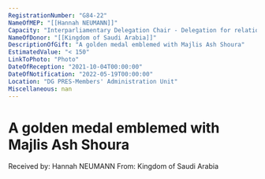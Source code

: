 ```yaml
---
RegistrationNumber: "G84-22"
NameOfMEP: "[[Hannah NEUMANN]]"
Capacity: "Interparliamentary Delegation Chair - Delegation for relations with the Arab Peninsula"
NameOfDonor: "[[Kingdom of Saudi Arabia]]"
DescriptionOfGift: "A golden medal emblemed with Majlis Ash Shoura"
EstimatedValue: "< 150"
LinkToPhoto: "Photo"
DateOfReception: "2021-10-04T00:00:00"
DateOfNotification: "2022-05-19T00:00:00"
Location: "DG PRES-Members' Administration Unit"
Miscellaneous: nan
---
```


# A golden medal emblemed with Majlis Ash Shoura

Received by: Hannah NEUMANN
From: Kingdom of Saudi Arabia
